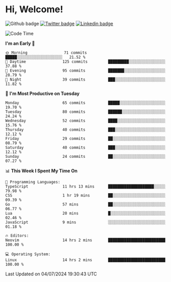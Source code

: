   # Hi, Welcome!
  ![Github badge](https://img.shields.io/github/followers/kraken-afk.svg?style=social&label=Follow&maxAge=2592000)
  [![Twitter badge](https://img.shields.io/badge/-Twitter-00acee?style=flat-square&logo=Twitter&logoColor=white)](https://twitter.com/trshppl)
  [![Linkedin badge](https://img.shields.io/badge/LinkedIn-0077B5?style=flat-square&logo=linkedin&logoColor=white)](https://www.linkedin.com/in/noveanrer)
<!--START_SECTION:waka-->
![Code Time](http://img.shields.io/badge/Code%20Time-249%20hrs%205%20mins-blue)

**I'm an Early 🐤** 

```text
🌞 Morning                71 commits          █████░░░░░░░░░░░░░░░░░░░░   21.52 % 
🌆 Daytime                125 commits         █████████░░░░░░░░░░░░░░░░   37.88 % 
🌃 Evening                95 commits          ███████░░░░░░░░░░░░░░░░░░   28.79 % 
🌙 Night                  39 commits          ███░░░░░░░░░░░░░░░░░░░░░░   11.82 % 
```
📅 **I'm Most Productive on Tuesday** 

```text
Monday                   65 commits          █████░░░░░░░░░░░░░░░░░░░░   19.70 % 
Tuesday                  80 commits          ██████░░░░░░░░░░░░░░░░░░░   24.24 % 
Wednesday                52 commits          ████░░░░░░░░░░░░░░░░░░░░░   15.76 % 
Thursday                 40 commits          ███░░░░░░░░░░░░░░░░░░░░░░   12.12 % 
Friday                   29 commits          ██░░░░░░░░░░░░░░░░░░░░░░░   08.79 % 
Saturday                 40 commits          ███░░░░░░░░░░░░░░░░░░░░░░   12.12 % 
Sunday                   24 commits          ██░░░░░░░░░░░░░░░░░░░░░░░   07.27 % 
```


📊 **This Week I Spent My Time On** 

```text
💬 Programming Languages: 
TypeScript               11 hrs 13 mins      ████████████████████░░░░░   79.98 % 
CSS                      1 hr 19 mins        ██░░░░░░░░░░░░░░░░░░░░░░░   09.39 % 
Go                       57 mins             ██░░░░░░░░░░░░░░░░░░░░░░░   06.77 % 
Lua                      20 mins             █░░░░░░░░░░░░░░░░░░░░░░░░   02.46 % 
JavaScript               9 mins              ░░░░░░░░░░░░░░░░░░░░░░░░░   01.18 % 

🔥 Editors: 
Neovim                   14 hrs 2 mins       █████████████████████████   100.00 % 

💻 Operating System: 
Linux                    14 hrs 2 mins       █████████████████████████   100.00 % 
```


 Last Updated on 04/07/2024 19:30:43 UTC
<!--END_SECTION:waka-->